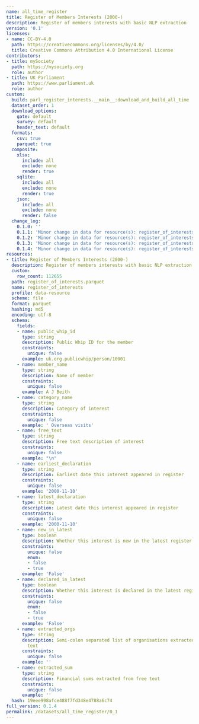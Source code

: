 ```yaml
---
name: all_time_register
title: Register of Members Interests (2000-)
description: Register of members interests with basic NLP extraction
version: '0.1'
licenses:
- name: CC-BY-4.0
  path: https://creativecommons.org/licenses/by/4.0/
  title: Creative Commons Attribution 4.0 International License
contributors:
- title: mySociety
  path: https://mysociety.org
  role: author
- title: UK Parliament
  path: https://www.parliament.uk
  role: author
custom:
  build: parl_register_interests.__main__:download_and_build_all_time
  dataset_order: 1
  download_options:
    gate: default
    survey: default
    header_text: default
  formats:
    csv: true
    parquet: true
  composite:
    xlsx:
      include: all
      exclude: none
      render: true
    sqlite:
      include: all
      exclude: none
      render: true
    json:
      include: all
      exclude: none
      render: false
  change_log:
    0.1.0: ''
    0.1.1: 'Minor change in data for resource(s): register_of_interests'
    0.1.2: 'Minor change in data for resource(s): register_of_interests'
    0.1.3: 'Minor change in data for resource(s): register_of_interests'
    0.1.4: 'Minor change in data for resource(s): register_of_interests'
resources:
- title: Register of Members Interests (2000-)
  description: Register of members interests with basic NLP extraction
  custom:
    row_count: 112655
  path: register_of_interests.parquet
  name: register_of_interests
  profile: data-resource
  scheme: file
  format: parquet
  hashing: md5
  encoding: utf-8
  schema:
    fields:
    - name: public_whip_id
      type: string
      description: Public Whip ID for the member
      constraints:
        unique: false
      example: uk.org.publicwhip/person/10001
    - name: member_name
      type: string
      description: Name of member
      constraints:
        unique: false
      example: A J Beith
    - name: category_name
      type: string
      description: Category of interest
      constraints:
        unique: false
      example: ' Overseas visits'
    - name: free_text
      type: string
      description: Free text description of interest
      constraints:
        unique: false
      example: "\n"
    - name: earliest_declaration
      type: string
      description: Earliest date this interest appeared in register
      constraints:
        unique: false
      example: '2000-11-10'
    - name: latest_declaration
      type: string
      description: Latest date this interest appeared in register
      constraints:
        unique: false
      example: '2000-11-10'
    - name: new_in_latest
      type: boolean
      description: Whether this interest is new in the latest register (true/false)
      constraints:
        unique: false
        enum:
        - false
        - true
      example: 'False'
    - name: declared_in_latest
      type: boolean
      description: Whether this interest is declared in the latest register (true/false)
      constraints:
        unique: false
        enum:
        - false
        - true
      example: 'False'
    - name: extracted_orgs
      type: string
      description: Semi-colon separated list of organisations extracted from free
        text
      constraints:
        unique: false
      example: ''
    - name: extracted_sum
      type: string
      description: Financial sums extracted from free text
      constraints:
        unique: false
      example: ''
  hash: 19eee998afce488f7fd348e4788a6c74
full_version: 0.1.4
permalink: /datasets/all_time_register/0_1
---
```


